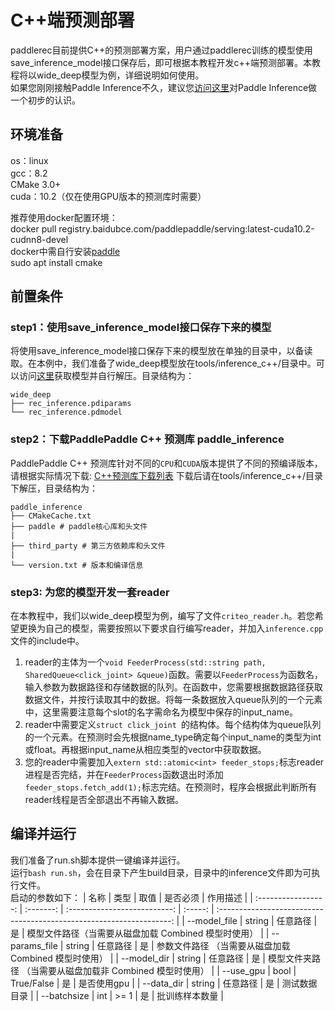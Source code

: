 # C++端预测部署
paddlerec目前提供C++的预测部署方案，用户通过paddlerec训练的模型使用save_inference_model接口保存后，即可根据本教程开发c++端预测部署。本教程将以wide_deep模型为例，详细说明如何使用。  
如果您刚刚接触Paddle Inference不久，建议您[访问这里](https://paddle-inference.readthedocs.io/en/latest/#)对Paddle Inference做一个初步的认识。

## 环境准备
os：linux  
gcc：8.2  
CMake 3.0+  
cuda：10.2（仅在使用GPU版本的预测库时需要）  

推荐使用docker配置环境：  
docker pull registry.baidubce.com/paddlepaddle/serving:latest-cuda10.2-cudnn8-devel  
docker中需自行安装[paddle](https://www.paddlepaddle.org.cn/)  
sudo apt install cmake

## 前置条件
### step1：使用save_inference_model接口保存下来的模型
将使用save_inference_model接口保存下来的模型放在单独的目录中，以备读取。在本例中，我们准备了wide_deep模型放在tools/inference_c++/目录中。可以访问[这里](https://paddlerec.bj.bcebos.com/wide_deep/wide_deep.tar)获取模型并自行解压。目录结构为：
```
wide_deep
├── rec_inference.pdiparams
└── rec_inference.pdmodel
```

### step2：下载PaddlePaddle C++ 预测库 paddle_inference
PaddlePaddle C++ 预测库针对不同的`CPU`和`CUDA`版本提供了不同的预编译版本，请根据实际情况下载:  [C++预测库下载列表](https://paddleinference.paddlepaddle.org.cn/user_guides/download_lib.html)
下载后请在tools/inference_c++/目录下解压，目录结构为：
```
paddle_inference
├── CMakeCache.txt 
├── paddle # paddle核心库和头文件
|
├── third_party # 第三方依赖库和头文件
|
└── version.txt # 版本和编译信息
```

### step3: 为您的模型开发一套reader
在本教程中，我们以wide_deep模型为例，编写了文件`criteo_reader.h`。若您希望更换为自己的模型，需要按照以下要求自行编写reader，并加入`inference.cpp`文件的include中。
1. reader的主体为一个`void FeederProcess(std::string path, SharedQueue<click_joint> &queue)`函数。需要以`FeederProcess`为函数名，输入参数为数据路径和存储数据的队列。在函数中，您需要根据数据路径获取数据文件，并按行读取其中的数据。将每一条数据放入queue队列的一个元素中，这里需要注意每个slot的名字需命名为模型中保存的input_name。
2. reader中需要定义`struct click_joint `的结构体。每个结构体为queue队列的一个元素。在预测时会先根据name_type确定每个input_name的类型为int或float。再根据input_name从相应类型的vector中获取数据。
3. 您的reader中需要加入`extern std::atomic<int> feeder_stops;`标志reader进程是否完结，并在`FeederProcess`函数退出时添加`feeder_stops.fetch_add(1);`标志完结。在预测时，程序会根据此判断所有reader线程是否全部退出不再输入数据。

## 编译并运行
我们准备了run.sh脚本提供一键编译并运行。  
运行`bash run.sh`，会在目录下产生build目录，目录中的inference文件即为可执行文件。  
启动的参数如下：
|        名称         |    类型    |             取值             | 是否必须 |                               作用描述                               |
| :-----------------: | :-------: | :--------------------------: | :-----: | :------------------------------------------------------------------: |
|       --model_file        |    string    |       任意路径         |    是    |                            模型文件路径（当需要从磁盘加载 Combined 模型时使用）                           |
|       --params_file        |    string    |       任意路径         |    是    |                            参数文件路径 （当需要从磁盘加载 Combined 模型时使用）                           |
|       --model_dir        |    string    |       任意路径         |    是    |                            模型文件夹路径 （当需要从磁盘加载非 Combined 模型时使用）                           |
|       --use_gpu        |    bool    |       True/False         |    是    |                            是否使用gpu                            |
|       --data_dir        |    string    |       任意路径         |    是    |                            测试数据目录                            |
|       --batchsize        |    int    |       >= 1         |    是    |                            批训练样本数量                            |
